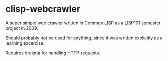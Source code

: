 # clisp-webcrawler
A super simple web crawler written in Common LISP as a LISP101 semester project in 2009.

Should probably not be used for anything, since it was written explicitly as a learning excercise.

Requires drakma for handling HTTP-requests.

